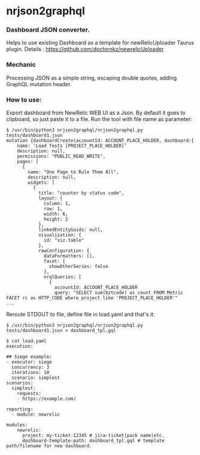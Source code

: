 # nrjson2graphql

### Dashboard JSON converter. 

Helps to use existing Dashboard as a template for newRelicUploader Taurus plugin.
Details : https://github.com/doctornkz/newrelicUploader

### Mechanic
Processing JSON as a simple string, escaping double quotes, adding GraphQL mutation header.

### How to use:
Export dashboard from NewRelic WEB UI as a Json. By default it goes to clipboard, so just paste it to a file.
Run the tool with file name as parameter:

```
$ /usr/bin/python3 nrjson2graphql/nrjson2graphql.py tests/dashboard1.json
mutation {dashboardCreate(accountId: ACCOUNT_PLACE_HOLDER, dashboard:{
    name: 'Load Tests [PROJECT_PLACE_HOLDER]'
    description: null,
    permissions: "PUBLIC_READ_WRITE",
    pages: [
      {
        name: "One Page to Rule Them All",
        description: null,
        widgets: [
          {
            title: "counter by status code",
            layout: {
              column: 1,
              row: 1,
              width: 6,
              height: 2
            },
            linkedEntityGuids: null,
            visualization: {
              id: "viz.table"
            },
            rawConfiguration: {
              dataFormatters: [],
              facet: {
                showOtherSeries: false
              },
              nrqlQueries: [
                {
                  accountId: ACCOUNT_PLACE_HOLDER
                  query: "SELECT sum(bztcode) as count FROM Metric FACET rc as HTTP_CODE where project like 'PROJECT_PLACE_HOLDER'"
...
```

Reroute STDOUT to file, define file in load.yaml and that's it:
```
$ /usr/bin/python3 nrjson2graphql/nrjson2graphql.py tests/dashboard1.json > dashboard_tpl.gql

$ cat load.yaml
execution:

## Siege example:
- executor: siege
  concurrency: 3 
  iterations: 10
  scenario: simplest
scenarios:
  simplest:
    requests:
    - https://example.com/

reporting:
  - module: newrelic

modules:
    newrelic:
      project: my-ticket-12345 # jira-ticket|pack name|etc. 
      dashboard-template-path: dashboard_tpl.gql # template path/filename for new dashboard.

```
